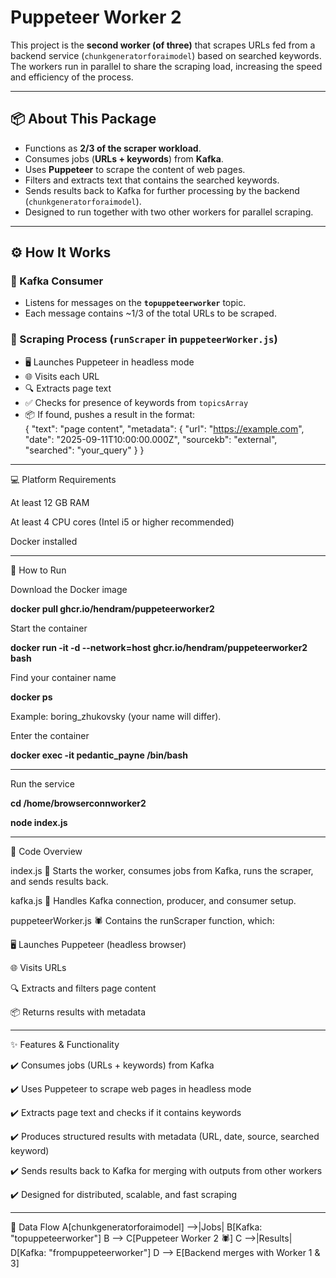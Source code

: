 # Puppeteer Worker 2

This project is the **second worker (of three)** that scrapes URLs fed from a backend service (`chunkgeneratorforaimodel`) based on searched keywords.  
The workers run in parallel to share the scraping load, increasing the speed and efficiency of the process.

---

## 📦 About This Package

- Functions as **2/3 of the scraper workload**.  
- Consumes jobs (**URLs + keywords**) from **Kafka**.  
- Uses **Puppeteer** to scrape the content of web pages.  
- Filters and extracts text that contains the searched keywords.  
- Sends results back to Kafka for further processing by the backend (`chunkgeneratorforaimodel`).  
- Designed to run together with two other workers for parallel scraping.  

---

## ⚙️ How It Works

### 🔹 Kafka Consumer
- Listens for messages on the **`topuppeteerworker`** topic.  
- Each message contains ~1/3 of the total URLs to be scraped.  

### 🔹 Scraping Process (`runScraper` in `puppeteerWorker.js`)
- 🖥️ Launches Puppeteer in headless mode  
- 🌐 Visits each URL  
- 🔍 Extracts page text  
- ✅ Checks for presence of keywords from `topicsArray`  
- 📦 If found, pushes a result in the format:  
{
  "text": "page content",
  "metadata": {
    "url": "https://example.com",
    "date": "2025-09-11T10:00:00.000Z",
    "sourcekb": "external",
    "searched": "your_query"
  }
}

---

💻 Platform Requirements


At least 12 GB RAM

At least 4 CPU cores (Intel i5 or higher recommended)

Docker installed

---

🚀 How to Run

Download the Docker image

**docker pull ghcr.io/hendram/puppeteerworker2**

Start the container

**docker run -it -d --network=host ghcr.io/hendram/puppeteerworker2 bash**

Find your container name

**docker ps**

Example: boring_zhukovsky (your name will differ).

Enter the container

**docker exec -it pedantic_payne /bin/bash**

---

Run the service

**cd /home/browserconnworker2**

**node index.js**

---


🔧 Code Overview


index.js
🚀 Starts the worker, consumes jobs from Kafka, runs the scraper, and sends results back.

kafka.js
🔌 Handles Kafka connection, producer, and consumer setup.


puppeteerWorker.js
🕷️ Contains the runScraper function, which:

🖥️ Launches Puppeteer (headless browser)

🌐 Visits URLs

🔍 Extracts and filters page content

📦 Returns results with metadata

---

✨ Features & Functionality

✔️ Consumes jobs (URLs + keywords) from Kafka

✔️ Uses Puppeteer to scrape web pages in headless mode

✔️ Extracts page text and checks if it contains keywords

✔️ Produces structured results with metadata (URL, date, source, searched keyword)

✔️ Sends results back to Kafka for merging with outputs from other workers

✔️ Designed for distributed, scalable, and fast scraping

---


📡 Data Flow
    A[chunkgeneratorforaimodel] -->|Jobs| B[Kafka: "topuppeteerworker"]
    B --> C[Puppeteer Worker 2 🕷️]
    C -->|Results| D[Kafka: "frompuppeteerworker"]
    D --> E[Backend merges with Worker 1 & 3]
